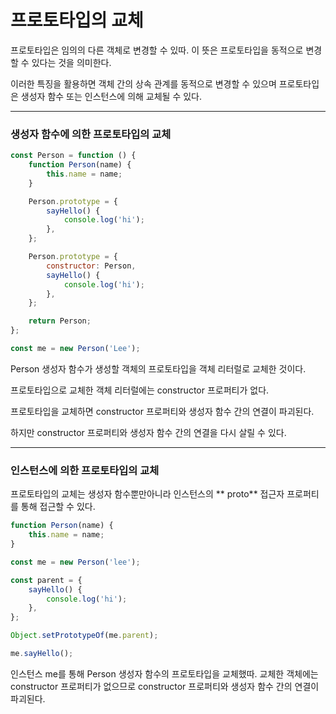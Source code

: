 # 프로토타입의 교체

프로토타입은 임의의 다른 객체로 변경할 수 있따. 이 뜻은 프로토타입을 동적으로 변경할 수 있다는 것을 의미한다.

이러한 특징을 활용하면 객체 간의 상속 관계를 동적으로 변경할 수 있으며 프로토타입은 생성자 함수 또는 인스턴스에 의해 교체될 수 있다.

<hr>

### 생성자 함수에 의한 프로토타입의 교체

```javascript
const Person = function () {
    function Person(name) {
        this.name = name;
    }

    Person.prototype = {
        sayHello() {
            console.log('hi');
        },
    };

    Person.prototype = {
        constructor: Person,
        sayHello() {
            console.log('hi');
        },
    };

    return Person;
};

const me = new Person('Lee');
```

Person 생성자 함수가 생성할 객체의 프로토타입을 객체 리터럴로 교체한 것이다.

프로토타입으로 교체한 객체 리터럴에는 constructor 프로퍼티가 없다.

프로토타입을 교체하면 constructor 프로퍼티와 생성자 함수 간의 연결이 파괴된다.

하지만 constructor 프로퍼티와 생성자 함수 간의 연결을 다시 살릴 수 있다.

<hr>

### 인스턴스에 의한 프로토타입의 교체

프로토타입의 교체는 생성자 함수뿐만아니라 인스턴스의 ** proto** 접근자 프로퍼티를 통해 접근할 수 있다.

```javascript
function Person(name) {
    this.name = name;
}

const me = new Person('lee');

const parent = {
    sayHello() {
        console.log('hi');
    },
};

Object.setPrototypeOf(me.parent);

me.sayHello();
```

인스턴스 me를 통해 Person 생성자 함수의 프로토타입을 교체했따. 교체한 객체에는 constructor 프로퍼티가 없으므로 constructor 프로퍼티와 생성자 함수 간의 연결이 파괴된다.
